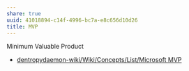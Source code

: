 ```yaml
---
share: true
uuid: 41018894-c14f-4996-bc7a-e8c656d10d26
title: MVP
---
```

Minimum Valuable Product

* [dentropydaemon-wiki/Wiki/Concepts/List/Microsoft MVP](/undefined)